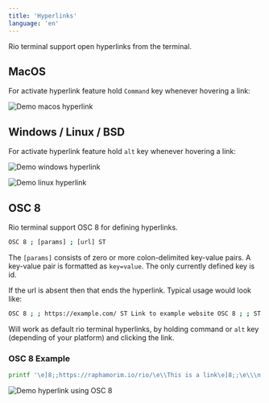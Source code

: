 ```yaml
---
title: 'Hyperlinks'
language: 'en'
---
```


Rio terminal support open hyperlinks from the terminal.

## MacOS

For activate hyperlink feature hold `Command` key whenever hovering a link:

![Demo macos hyperlink](/assets/features/demo-hyperlink-macos.gif)

## Windows / Linux / BSD

For activate hyperlink feature hold `alt` key whenever hovering a link:

![Demo windows hyperlink](/assets/features/demo-hyperlink-windows.png)

![Demo linux hyperlink](/assets/features/demo-hyperlink-linux.png)

## OSC 8

Rio terminal support OSC 8 for defining hyperlinks.

```bash
OSC 8 ; [params] ; [url] ST
```

The `[params]` consists of zero or more colon-delimited key-value pairs. A key-value pair is formatted as `key=value`. The only currently defined key is id.

If the url is absent then that ends the hyperlink. Typical usage would look like:

```bash
OSC 8 ; ; https://example.com/ ST Link to example website OSC 8 ; ; ST
```

Will work as default rio terminal hyperlinks, by holding command or `alt` key (depending of your platform) and clicking the link.

### OSC 8 Example

```bash
printf '\e]8;;https://raphamorim.io/rio/\e\\This is a link\e]8;;\e\\\n'
```

![Demo hyperlink using OSC 8](/assets/features/demo-hyperlink-osc-8.png)
